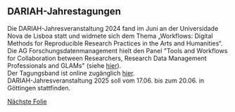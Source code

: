 ## DARIAH-Jahrestagungen

Die DARIAH-Jahresveranstaltung 2024 fand im Juni an der Universidade Nova de Lisboa statt und widmete sich dem Thema „Workflows: Digital Methods for Reproducible Research Practices in the Arts and Humanities“.  
Die AG Forschungsdatenmanagement hielt den Panel "Tools and Workflows for Collaboration between Researchers, Research Data Management Professionals and GLAMs" (siehe [hier](https://doi.org/10.5281/zenodo.12819051)).  
Der Tagungsband ist online zugänglich [hier](https://zenodo.org/communities/dariahannualevent2024-workflows/).  
DARIAH-Jahresveranstaltung 2025 soll vom 17.06. bis zum 20.06. in Göttingen stattfinden.

[Nächste Folie](05.md)
